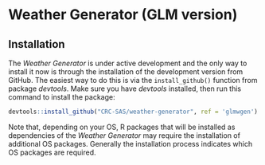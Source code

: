 # Weather Generator (GLM version)

## Installation
The *Weather Generator* is under active development and the only way to install it 
now is through the installation of the development version from GitHub. The easiest 
way to do this is via the `install_github()` function from package *devtools*. Make 
sure you have *devtools* installed, then run this command to install the package:

```r
devtools::install_github("CRC-SAS/weather-generator", ref = 'glmwgen')
```

Note that, depending on your OS, R packages that will be installed as dependencies 
of the *Weather Generator* may require the installation of additional OS packages.
Generally the installation process indicates which OS packages are required.
